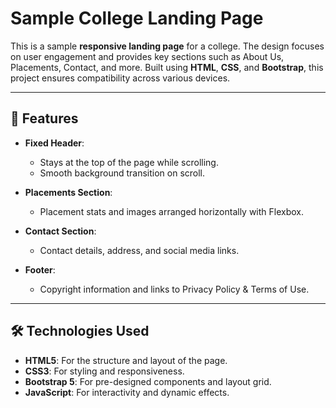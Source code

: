 # Sample College Landing Page

This is a sample **responsive landing page** for a college. The design focuses on user engagement and provides key sections such as About Us, Placements, Contact, and more. Built using **HTML**, **CSS**, and **Bootstrap**, this project ensures compatibility across various devices.

---

## 🚀 Features

- **Fixed Header**:
  - Stays at the top of the page while scrolling.
  - Smooth background transition on scroll.

- **Placements Section**:
  - Placement stats and images arranged horizontally with Flexbox.

- **Contact Section**:
  - Contact details, address, and social media links.

- **Footer**:
  - Copyright information and links to Privacy Policy & Terms of Use.

---

## 🛠️ Technologies Used

- **HTML5**: For the structure and layout of the page.
- **CSS3**: For styling and responsiveness.
- **Bootstrap 5**: For pre-designed components and layout grid.
- **JavaScript**: For interactivity and dynamic effects.


